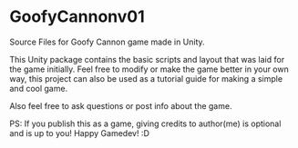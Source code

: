 # GoofyCannonv01
Source Files for Goofy Cannon game made in Unity.

This Unity package contains the basic scripts and layout that was laid for the game initially.
Feel free to modify or make the game better in your own way, this project can also be used as a tutorial guide for making a simple and cool game.

Also feel free to ask questions or post info about the game.


PS: If you publish this as a game, giving credits to author(me) is optional and is up to you! 
Happy Gamedev! :D
